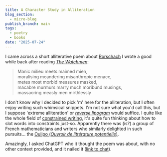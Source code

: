 ```yaml
---
title: A Character Study in Alliteration
blog_section:
  - micro-blog
publish_branch: main
tags:
  - poetry
  - books
date: "2025-07-24"
---
```


I came across a short alliterative poem about [Rorschach](https://en.wikipedia.org/wiki/Rorschach_(character)) I wrote a good while back after reading [_The Watchmen_](https://en.wikipedia.org/wiki/Watchmen):

> Manic milieu meets maimed mien,  
> moralising meandering misanthropic menace,  
> metes most morbid measures masked,  
> macabre murmurs marry much moribund musings,  
> massacring measly men mirthlessly  

I don't know why I decided to pick 'm' here for the alliteration, but I often enjoy writing such whimsical snippets. I'm not sure what you'd call this, but I suppose 'extreme alliteration' or [_reverse lipogram_](https://en.wikipedia.org/wiki/Lipogram#Reverse_lipogram) would suffice. I quite like the whole field of [constrained writing](https://en.wikipedia.org/wiki/Constrained_writing), it's quite fun thinking about how to slot words into constraints just-so. Apparently there was (is?) a group of French mathematicians and writers who similarly delighted in such pursuits... the [Oulipo (_Ouvroir de littérature potentielle_)](https://en.wikipedia.org/wiki/Oulipo).

Amazingly, I asked ChatGPT who it thought the poem was about, with no other context provided, and it nailed it ([link to chat](https://chatgpt.com/share/68822874-f890-800c-8c72-c4bb6becc70f)).
